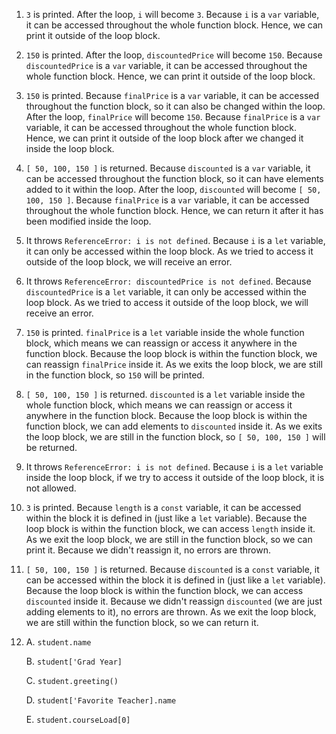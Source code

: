 1. `3` is printed. After the loop, `i` will become `3`. Because `i` is a `var` variable, it can be accessed throughout the whole function block. Hence, we can print it outside of the loop block.
2. `150` is printed. After the loop, `discountedPrice` will become `150`. Because `discountedPrice` is a `var` variable, it can be accessed throughout the whole function block. Hence, we can print it outside of the loop block.
3. `150` is printed. Because `finalPrice` is a `var` variable, it can be accessed throughout the function block, so it can also be changed within the loop. After the loop, `finalPrice` will become `150`. Because `finalPrice` is a `var` variable, it can be accessed throughout the whole function block. Hence, we can print it outside of the loop block after we changed it inside the loop block.
4. `[ 50, 100, 150 ]` is returned. Because `discounted` is a `var` variable, it can be accessed throughout the function block, so it can have elements added to it within the loop. After the loop, `discounted` will become `[ 50, 100, 150 ]`. Because `finalPrice` is a `var` variable, it can be accessed throughout the whole function block. Hence, we can return it after it has been modified inside the loop.
5. It throws `ReferenceError: i is not defined`. Because `i` is a `let` variable, it can only be accessed within the loop block. As we tried to access it outside of the loop block, we will receive an error.
6. It throws `ReferenceError: discountedPrice is not defined`. Because `discountedPrice` is a `let` variable, it can only be accessed within the loop block. As we tried to access it outside of the loop block, we will receive an error.
7. `150` is printed. `finalPrice` is a `let` variable inside the whole function block, which means we can reassign or access it anywhere in the function block. Because the loop block is within the function block, we can reassign `finalPrice` inside it. As we exits the loop block, we are still in the function block, so `150` will be printed.
8. `[ 50, 100, 150 ]` is returned. `discounted` is a `let` variable inside the whole function block, which means we can reassign or access it anywhere in the function block. Because the loop block is within the function block, we can add elements to `discounted` inside it. As we exits the loop block, we are still in the function block, so `[ 50, 100, 150 ]` will be returned.
9. It throws `ReferenceError: i is not defined`. Because `i` is a `let` variable inside the loop block, if we try to access it outside of the loop block, it is not allowed.
10. `3` is printed. Because `length` is a `const` variable, it can be accessed within the block it is defined in (just like a `let` variable). Because the loop block is within the function block, we can access `length` inside it. As we exit the loop block, we are still in the function block, so we can print it. Because we didn't reassign it, no errors are thrown.
11. `[ 50, 100, 150 ]` is returned. Because `discounted` is a `const` variable, it can be accessed within the block it is defined in (just like a `let` variable). Because the loop block is within the function block, we can access `discounted` inside it. Because we didn't reassign `discounted` (we are just adding elements to it), no errors are thrown. As we exit the loop block, we are still within the function block, so we can return it.
12. 
    A. `student.name`

    B. `student['Grad Year]`

    C. `student.greeting()`

    D. `student['Favorite Teacher].name`

    E. `student.courseLoad[0]`

